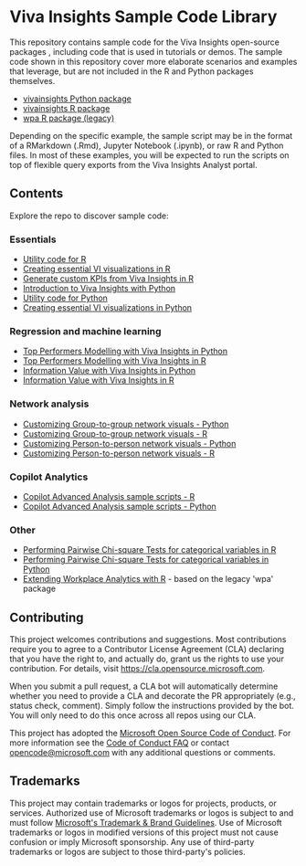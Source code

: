 # Viva Insights Sample Code Library

This repository contains sample code for the Viva Insights open-source packages , including code that is used in
tutorials or demos. The sample code shown in this repository cover more elaborate scenarios and examples that leverage, but are not included in the R and Python packages themselves. 

- [vivainsights Python package](https://microsoft.github.io/vivainsights-py/)
- [vivainsights R package](https://microsoft.github.io/vivainsights/)
- [wpa R package (legacy)](https://microsoft.github.io/wpa/)

Depending on the specific example, the sample script may be in the format of a RMarkdown (.Rmd), Jupyter Notebook (.ipynb), or raw R and Python files. In most of these examples, you will be expected to run the scripts on top of flexible query exports from the Viva Insights Analyst portal.

## Contents

Explore the repo to discover sample code: 

### Essentials

- [Utility code for R](https://github.com/microsoft/viva-insights-sample-code/tree/main/examples/utility-r)
- [Creating essential VI visualizations in R](https://github.com/microsoft/viva-insights-sample-code/blob/main/examples/utility-r/create-example-visuals.R)
- [Generate custom KPIs from Viva Insights in R](https://github.com/microsoft/viva-insights-sample-code/blob/main/examples/utility-r/generate-custom-kpi/generate-custom-kpi.md)
- [Introduction to Viva Insights with Python](https://github.com/microsoft/viva-insights-sample-code/tree/main/examples/intro-to-vivainsights-py)
- [Utility code for Python](https://github.com/microsoft/viva-insights-sample-code/tree/main/examples/utility-python)
- [Creating essential VI visualizations in Python](https://github.com/microsoft/viva-insights-sample-code/blob/main/examples/utility-python/create-example-visuals.py)

### Regression and machine learning

- [Top Performers Modelling with Viva Insights in Python](https://github.com/microsoft/viva-insights-sample-code/tree/main/examples/utility-python/top-performers-rf.ipynb)
- [Top Performers Modelling with Viva Insights in R](https://github.com/microsoft/viva-insights-sample-code/tree/main/examples/utility-r/top-performers-rf.Rmd)
- [Information Value with Viva Insights in Python](https://github.com/microsoft/viva-insights-sample-code/tree/main/examples/utility-python/information-value.ipynb)
- [Information Value with Viva Insights in R](https://github.com/microsoft/viva-insights-sample-code/blob/main/examples/utility-r/information-value.Rmd)

### Network analysis

- [Customizing Group-to-group network visuals - Python](https://github.com/microsoft/viva-insights-sample-code/blob/main/examples/utility-python/custom-network-g2g.py)
- [Customizing Group-to-group network visuals - R](https://github.com/microsoft/viva-insights-sample-code/blob/main/examples/utility-r/custom-network-g2g.Rmd)
- [Customizing Person-to-person network visuals - Python](https://github.com/microsoft/viva-insights-sample-code/blob/main/examples/utility-python/custom-network-p2p.py)
- [Customizing Person-to-person network visuals - R](https://github.com/microsoft/viva-insights-sample-code/blob/main/examples/utility-r/custom-network-p2p.Rmd)

### Copilot Analytics

- [Copilot Advanced Analysis sample scripts - R](https://github.com/microsoft/viva-insights-sample-code/blob/main/examples/utility-r/copilot-analytics-examples.R)
- [Copilot Advanced Analysis sample scripts - Python](https://github.com/microsoft/viva-insights-sample-code/blob/main/examples/utility-python/copilot-analytics-examples.py)

### Other

- [Performing Pairwise Chi-square Tests for categorical variables in R](https://github.com/microsoft/viva-insights-sample-code/blob/main/examples/utility-r/pairwise_chisq.Rmd)
- [Performing Pairwise Chi-square Tests for categorical variables in Python](https://github.com/microsoft/viva-insights-sample-code/blob/main/examples/utility-python/pairwise-chisq.py)
- [Extending Workplace Analytics with R](https://github.com/microsoft/viva-insights-sample-code/tree/main/examples/extending-wpa-with-R) - based on the legacy 'wpa' package

## Contributing

This project welcomes contributions and suggestions.  Most contributions require
you to agree to a Contributor License Agreement (CLA) declaring that you have
the right to, and actually do, grant us the rights to use your contribution. For
details, visit https://cla.opensource.microsoft.com.

When you submit a pull request, a CLA bot will automatically determine whether
you need to provide a CLA and decorate the PR appropriately (e.g., status check,
comment). Simply follow the instructions provided by the bot. You will only need
to do this once across all repos using our CLA.

This project has adopted the [Microsoft Open Source Code of
Conduct](https://opensource.microsoft.com/codeofconduct/). For more information
see the [Code of Conduct
FAQ](https://opensource.microsoft.com/codeofconduct/faq/) or contact
[opencode@microsoft.com](mailto:opencode@microsoft.com) with any additional
questions or comments.

## Trademarks

This project may contain trademarks or logos for projects, products, or
services. Authorized use of Microsoft trademarks or logos is subject to and must
follow [Microsoft's Trademark & Brand
Guidelines](https://www.microsoft.com/en-us/legal/intellectualproperty/trademarks/usage/general).
Use of Microsoft trademarks or logos in modified versions of this project must
not cause confusion or imply Microsoft sponsorship. Any use of third-party
trademarks or logos are subject to those third-party's policies.
